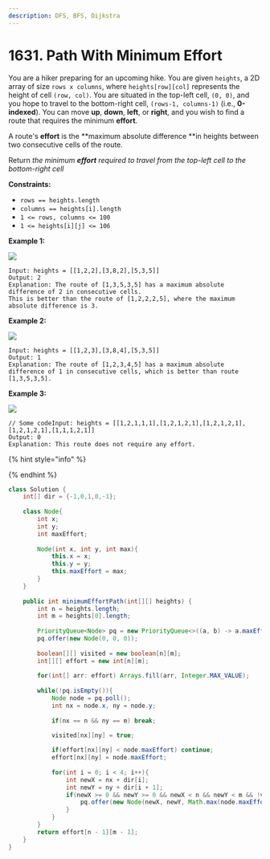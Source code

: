 ```yaml
---
description: DFS, BFS, Dijkstra
---
```


# 1631. Path With Minimum Effort

You are a hiker preparing for an upcoming hike. You are given `heights`, a 2D array of size `rows x columns`, where `heights[row][col]` represents the height of cell `(row, col)`. You are situated in the top-left cell, `(0, 0)`, and you hope to travel to the bottom-right cell, `(rows-1, columns-1)` (i.e., **0-indexed**). You can move **up**, **down**, **left**, or **right**, and you wish to find a route that requires the minimum **effort**.

A route's **effort** is the **maximum absolute difference **in heights between two consecutive cells of the route.

Return _the minimum **effort** required to travel from the top-left cell to the bottom-right cell_

**Constraints:**

* `rows == heights.length`
* `columns == heights[i].length`
* `1 <= rows, columns <= 100`
* `1 <= heights[i][j] <= 106`

**Example 1:**

![](https://assets.leetcode.com/uploads/2020/10/04/ex1.png)

```
Input: heights = [[1,2,2],[3,8,2],[5,3,5]]
Output: 2
Explanation: The route of [1,3,5,3,5] has a maximum absolute difference of 2 in consecutive cells.
This is better than the route of [1,2,2,2,5], where the maximum absolute difference is 3.
```

**Example 2:**

![](https://assets.leetcode.com/uploads/2020/10/04/ex2.png)

```
Input: heights = [[1,2,3],[3,8,4],[5,3,5]]
Output: 1
Explanation: The route of [1,2,3,4,5] has a maximum absolute difference of 1 in consecutive cells, which is better than route [1,3,5,3,5].
```

**Example 3:**

![](https://assets.leetcode.com/uploads/2020/10/04/ex3.png)

```
// Some codeInput: heights = [[1,2,1,1,1],[1,2,1,2,1],[1,2,1,2,1],[1,2,1,2,1],[1,1,1,2,1]]
Output: 0
Explanation: This route does not require any effort.
```

{% hint style="info" %}

{% endhint %}

```java
class Solution {
    int[] dir = {-1,0,1,0,-1};
    
    class Node{
        int x;
        int y;
        int maxEffort;
        
        Node(int x, int y, int max){
            this.x = x;
            this.y = y;
            this.maxEffort = max;
        }
    }
    
    public int minimumEffortPath(int[][] heights) {
        int n = heights.length;
        int m = heights[0].length;
        
        PriorityQueue<Node> pq = new PriorityQueue<>((a, b) -> a.maxEffort - b.maxEffort);
        pq.offer(new Node(0, 0, 0));
        
        boolean[][] visited = new boolean[n][m];
        int[][] effort = new int[n][m];
        
        for(int[] arr: effort) Arrays.fill(arr, Integer.MAX_VALUE);
        
        while(!pq.isEmpty()){
            Node node = pq.poll();
            int nx = node.x, ny = node.y;
            
            if(nx == n && ny == m) break;
            
            visited[nx][ny] = true;

            if(effort[nx][ny] < node.maxEffort) continue;
            effort[nx][ny] = node.maxEffort;
            
            for(int i = 0; i < 4; i++){
                int newX = nx + dir[i];
                int newY = ny + dir[i + 1];
                if(newX >= 0 && newY >= 0 && newX < n && newY < m && !visited[newX][newY]){
                    pq.offer(new Node(newX, newY, Math.max(node.maxEffort, Math.abs(heights[nx][ny] - heights[newX][newY]))));
                }
            }
        }
        return effort[n - 1][m - 1];
    }
}
```
